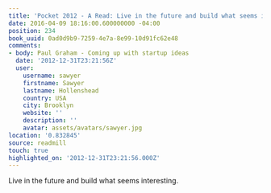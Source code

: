 ```yaml
---
title: 'Pocket 2012 - A Read: Live in the future and build what seems interesting.'
date: 2016-04-09 18:16:00.600000000 -04:00
position: 234
book_uuid: 0ad0d9b9-7259-4e7a-8e99-10d91fc62e48
comments:
- body: Paul Graham - Coming up with startup ideas
  date: '2012-12-31T23:21:56Z'
  user:
    username: sawyer
    firstname: Sawyer
    lastname: Hollenshead
    country: USA
    city: Brooklyn
    website: ''
    description: ''
    avatar: assets/avatars/sawyer.jpg
location: '0.832845'
source: readmill
touch: true
highlighted_on: '2012-12-31T23:21:56.000Z'
---
```


Live in the future and build what seems interesting.